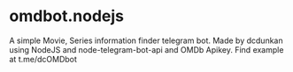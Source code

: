 # omdbot.nodejs
A simple Movie, Series information finder telegram bot. Made by dcdunkan using NodeJS and node-telegram-bot-api and OMDb Apikey. Find example at t.me/dcOMDbot
